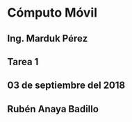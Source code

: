 # Cómputo Móvil
## Ing. Marduk Pérez
## Tarea 1
## 03 de septiembre del 2018
## Rubén Anaya Badillo
